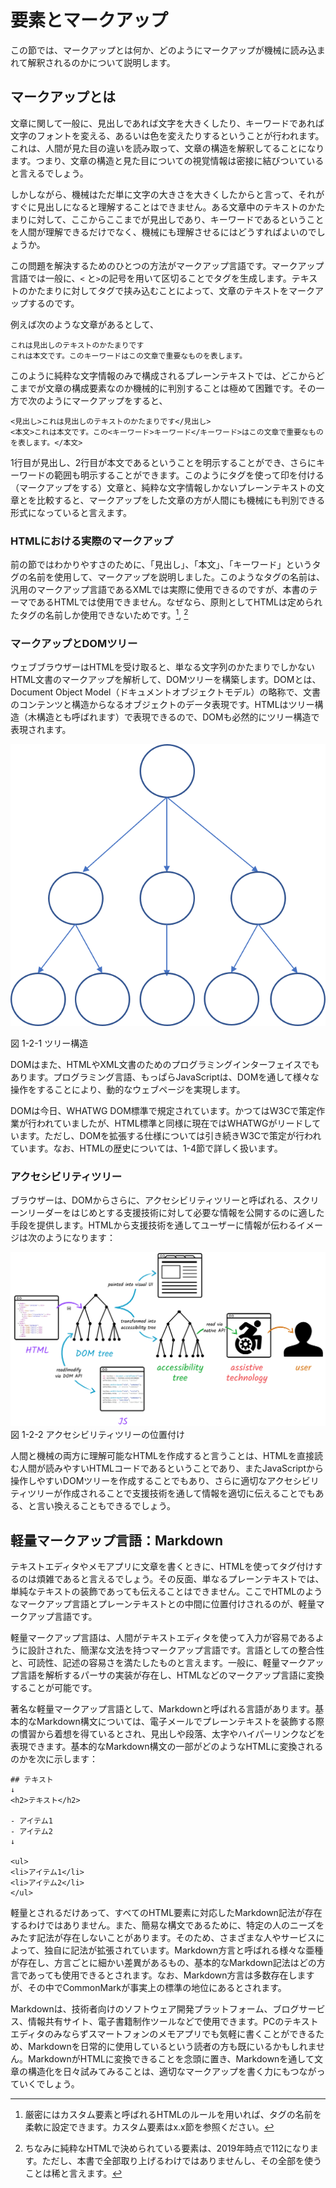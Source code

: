 <!---->
# 要素とマークアップ
<!-- 要素とは何か、マークアップとは何か。HTML、DOMツリー、アクセシビリティツリーなどの話。Markdownとの対比なども。
 ※IDLの話は仕様の読み方のところで扱う想定。-->
この節では、マークアップとは何か、どのようにマークアップが機械に読み込まれて解釈されるのかについて説明します。
 
## マークアップとは
文章に関して一般に、見出しであれば文字を大きくしたり、キーワードであれば文字のフォントを変える、あるいは色を変えたりするということが行われます。これは、人間が見た目の違いを読み取って、文章の構造を解釈してることになります。つまり、文章の構造と見た目についての視覚情報は密接に結びついていると言えるでしょう。
<!-- 本当にこれであってる？ -->

しかしながら、機械はただ単に文字の大きさを大きくしたからと言って、それがすぐに見出しになると理解することはできません。ある文章中のテキストのかたまりに対して、ここからここまでが見出しであり、キーワードであるということを人間が理解できるだけでなく、機械にも理解させるにはどうすればよいのでしょうか。

この問題を解決するためのひとつの方法がマークアップ言語です。マークアップ言語では一般に、`<` と`>`の記号を用いて区切ることでタグを生成します。テキストのかたまりに対してタグで挟み込むことによって、文章のテキストをマークアップするのです。

例えば次のような文章があるとして、

```
これは見出しのテキストのかたまりです
これは本文です。このキーワードはこの文章で重要なものを表します。
```

このように純粋な文字情報のみで構成されるプレーンテキストでは、どこからどこまでが文章の構成要素なのか機械的に判別することは極めて困難です。その一方で次のようにマークアップをすると、

```
<見出し>これは見出しのテキストのかたまりです</見出し>
<本文>これは本文です。この<キーワード>キーワード</キーワード>はこの文章で重要なものを表します。</本文>
```

1行目が見出し、2行目が本文であるということを明示することができ、さらにキーワードの範囲も明示することができます。このようにタグを使って印を付ける（マークアップをする）文章と、純粋な文字情報しかないプレーンテキストの文章とを比較すると、マークアップをした文章の方が人間にも機械にも判別できる形式になっていると言えます。

### HTMLにおける実際のマークアップ
前の節ではわかりやすさのために、「見出し」、「本文」、「キーワード」というタグの名前を使用して、マークアップを説明しました。このようなタグの名前は、汎用のマークアップ言語であるXMLでは実際に使用できるのですが、本書のテーマであるHTMLでは使用できません。なぜなら、原則としてHTMLは定められたタグの名前しか使用できないためです。[^1], [^2]

[^1]: 厳密にはカスタム要素と呼ばれるHTMLのルールを用いれば、タグの名前を柔軟に設定できます。カスタム要素はx.x節を参照ください。
[^2]: ちなみに純粋なHTMLで決められている要素は、2019年時点で112になります。ただし、本書で全部取り上げるわけではありませんし、その全部を使うことは稀と言えます。

### マークアップとDOMツリー
ウェブブラウザーはHTMLを受け取ると、単なる文字列のかたまりでしかないHTML文書のマークアップを解析して、DOMツリーを構築します。DOMとは、Document Object Model（ドキュメントオブジェクトモデル）の略称で、文書のコンテンツと構造からなるオブジェクトのデータ表現です。HTMLはツリー構造（木構造とも呼ばれます）で表現できるので、DOMも必然的にツリー構造で表現されます。

![ツリー構造の図](../img/1-2-01.png)

図 1-2-1 ツリー構造

DOMはまた、HTMLやXML文書のためのプログラミングインターフェイスでもあります。プログラミング言語、もっぱらJavaScriptは、DOMを通して様々な操作をすることにより、動的なウェブページを実現します。

DOMは今日、WHATWG DOM標準で規定されています。かつてはW3Cで策定作業が行われていましたが、HTML標準と同様に現在ではWHATWGがリードしています。ただし、DOMを拡張する仕様<!--DOM3 Eventsと称されていたUI Eventsなど-->については引き続きW3Cで策定が行われています。なお、HTMLの歴史については、1-4節で詳しく扱います。

<!--
https://www.html5rocks.com/ja/tutorials/internals/howbrowserswork/
-->

### アクセシビリティツリー
ブラウザーは、DOMからさらに、アクセシビリティツリーと呼ばれる、スクリーンリーダーをはじめとする支援技術に対して必要な情報を公開するのに適した手段を提供します。HTMLから支援技術を通してユーザーに情報が伝わるイメージは次のようになります：

![HTMLが、DOM、アクセシビリティツリーへの解釈されて、支援技術を通してユーザーに情報が伝わっている](../img/1-2-02.png)
図 1-2-2 アクセシビリティツリーの位置付け

<!--
元URL：
https://github.com/WICG/aom/blob/gh-pages/images/DOM-a11y-tree.png
これを作り直す必要
-->

<!--
https://developer.mozilla.org/ja/docs/Tools/Accessibility_inspector
https://developers.google.com/web/fundamentals/accessibility/semantics-builtin/the-accessibility-tree?hl=ja
-->

人間と機械の両方に理解可能なHTMLを作成すると言うことは、HTMLを直接読む人間が読みやすいHTMLコードであるということであり、またJavaScriptから操作しやすいDOMツリーを作成することでもあり、さらに適切なアクセシビリティツリーが作成されることで支援技術を通して情報を適切に伝えることでもある、と言い換えることもできるでしょう。

## 軽量マークアップ言語：Markdown

テキストエディタやメモアプリに文章を書くときに、HTMLを使ってタグ付けするのは煩雑であると言えるでしょう。その反面、単なるプレーンテキストでは、単純なテキストの装飾であっても伝えることはできません。ここでHTMLのようなマークアップ言語とプレーンテキストとの中間に位置付けされるのが、軽量マークアップ言語です。

軽量マークアップ言語は、人間がテキストエディタを使って入力が容易であるように設計された、簡潔な文法を持つマークアップ言語です。言語としての整合性と、可読性、記述の容易さを満たしたものと言えます。一般に、軽量マークアップ言語を解析するパーサの実装が存在し、HTMLなどのマークアップ言語に変換することが可能です。

著名な軽量マークアップ言語として、Markdownと呼ばれる言語があります。基本的なMarkdown構文については、電子メールでプレーンテキストを装飾する際の慣習から着想を得ているとされ、見出しや段落、太字やハイパーリンクなどを表現できます。基本的なMarkdown構文の一部がどのようなHTMLに変換されるのかを次に示します：

```
## テキスト
↓
<h2>テキスト</h2>

- アイテム1
- アイテム2
↓

<ul>
<li>アイテム1</li>
<li>アイテム2</li>
</ul>
```

軽量とされるだけあって、すべてのHTML要素に対応したMarkdown記法が存在するわけではありません。また、簡易な構文であるために、特定の人のニーズをみたす記法が存在しないことがあります。そのため、さまざまな人やサービスによって、独自に記法が拡張されています。Markdown方言と呼ばれる様々な亜種が存在し、方言ごとに細かい差異があるもの、基本的なMarkdown記法はどの方言であっても使用できるとされます。なお、Markdown方言は多数存在しますが、その中でCommonMarkが事実上の標準の地位にあるとされます。

Markdownは、技術者向けのソフトウェア開発プラットフォーム<!-- GitHub -->、ブログサービス<!-- はてなブログ -->、情報共有サイト<!-- Qiita -->、電子書籍制作ツールなどで使用できます。PCのテキストエディタのみならずスマートフォンのメモアプリでも気軽に書くことができるため、Markdownを日常的に使用しているという読者の方も既にいるかもしれません。MarkdownがHTMLに変換できることを念頭に置き、Markdownを通して文章の構造化を日々試みてみることは、適切なマークアップを書く力にもつながっていくでしょう。